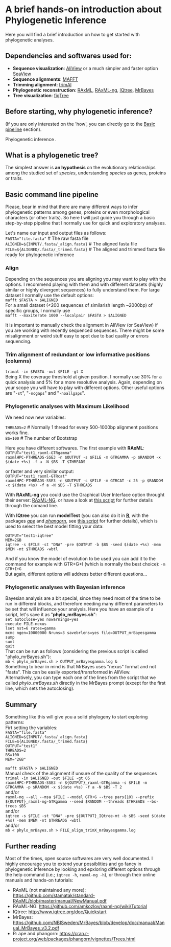 # A brief hands-on introduction about Phylogenetic Inference  
Here you will find a brief introduction on how to get started with phylogenetic analyses.
  
## Dependencies and softwares used for:  
- **Sequence visualization**: [AliView](https://ormbunkar.se/aliview/) or a much simpler and faster option [SeaView](http://doua.prabi.fr/software/seaview)  
- **Sequence alignments**: [MAFFT](https://mafft.cbrc.jp/alignment/software/)  
- **Trimming alignment**: [trimAl](http://trimal.cgenomics.org/downloads)  
- **Phylogenetic reconstruction**: [RAxML](https://github.com/stamatak/standard-RAxML), [RAxML-ng](https://github.com/amkozlov/raxml-ng), [IQtree](http://www.iqtree.org/), [MrBayes](https://nbisweden.github.io/MrBayes/)  
- **Tree visualization**: [figTree](http://tree.bio.ed.ac.uk/software/figtree/)  
  
## Before starting, why phylogenetic inference?  
(If you are only interested on the 'how', you can directly go to the [Basic pipeline](https://github.com/MiguelMSandin/phylogeniesQuickStart#basic-command-line-pipeline) section).  
  
Phylogenetic inference .  
  
## What is a phylogenetic tree?  
The simplest answer is **an hypothesis** on the evolutionary relationships among the studied set of *species*, understanding *species* as genes, proteins or traits.  

## Basic command line pipeline  
  
Please, bear in mind that there are many different ways to infer phylogenetic patterns among genes, proteins or even morphological characters (or other traits). So here I will just guide you through a basic step-by-step pipeline that I normally use for quick and exploratory analyses.  
  
Let's name our input and output files as follows:  
```FASTA="file.fasta"```  # The raw fasta file  
```ALIGNED=${INPUT/.fasta/_align.fasta}```  # The aligned fasta file  
```FILE=${ALIGNED/.fasta/_trimed.fasta}```  # The aligned and trimmed fasta file ready for phylogenetic inference  
  
### Align  
Depending on the sequences you are aligning you may want to play with the options. I recommend playing with them and with different datasets (highly similar or highly divergent sequences) to fully understand them.
For large dataset I normally use the default options:  
```mafft $FASTA > $ALIGNED```  
For a small dataset (<200 sequences of similarish length ~2000bp) of specific groups, I normally use  
```mafft --maxiterate 1000 --localpair $FASTA > $ALIGNED```  
  
It is important to manually check the alignment in AliView (or SeaView) if you are working with recently sequenced sequences. There might be some misalignment or weird stuff easy to spot due to bad quality or errors sequencing.  
  
### Trim alignment of redundant or low informative positions (columns)  
```trimal -in $FASTA -out $FILE -gt X```  
Being X the coverage threshold at given position. I normally use 30% for a quick analysis and 5% for a more resolutive analysis. Again, depending on your scope you will have to play with different options. Other useful options are "```-st```", "```-nogaps```" and "```-noallgaps```".  
  
### Phylogenetic analyses with Maximum Likelihood  
We need now new variables:  
  
```THREADS=2``` # Normally 1 thread for every 500-1000bp alignment positions works fine.  
```BS=100```  # The number of Bootstrap  
  
Here you have different softwares. The first example with **RAxML**:  
```OUTPUT="test1_raxml-GTRgamma"```    
```raxmlHPC-PTHREADS-SSE3 -n $OUTPUT -s $FILE -m GTRGAMMA -p $RANDOM -x $(date +%s) -f a -N $BS -T $THREADS```  
  
or faster and very similar output:  
```OUTPUT="test1_raxml-GTRcat"```    
```raxmlHPC-PTHREADS-SSE3 -n $OUTPUT -s $FILE -m GTRCAT -c 25 -p $RANDOM -x $(date +%s) -f a -N $BS -T $THREADS```  
  
With **RAxML-ng** you could use the Graphical User Interface option throught their server: [RAxML-NG](https://raxml-ng.vital-it.ch/#/), or have a look at [this script](https://github.com/MiguelMSandin/phylogeniesKickStart/blob/main/scripts/3.2_RAxML-ng.sh) for further details through the comand line.  
  
With **IQtree** you can run **modelTest** (you can also do it in [**R**](https://www.r-project.org/), with the packages [*ape*](https://cran.r-project.org/web/packages/ape/index.html) and [*phangorn*](https://cran.r-project.org/web/packages/phangorn/index.html), see [this script](https://github.com/MiguelMSandin/phylogeniesKickStart/blob/main/scripts/3.5_PhyML_in_R.R) for further details), which is used to select the best model fitting your data:  
  
```OUTPUT="test1-iqtree"```  
```MEM=2GB```  
```iqtree -s $FILE -st "DNA" -pre $OUTPUT -b $BS -seed $(date +%s) -mem $MEM -nt $THREADS -wbtl```  
  
And if you know the model of evolution to be used you can add it to the command for example with GTR+G+I (which is normally the best choice): ```-m GTR+I+G```  
But again, different options will address better different questions...  
  
### Phylogenetic analyses with Bayesian inference  
Bayesian analysis are a bit special, since they need most of the time to be run in different blocks, and therefore needing many different parameters to be set that will influence your analysis. Here you have an example of a script, let's save it as "**phylo_mrBayes.sh**":  
```set autoclose=yes nowarnings=yes```  
```execute FILE.nexus```  
```lset nst=6 rates=gamma```  
```mcmc ngen=10000000 Nruns=3 savebrlens=yes file=OUTPUT_mrBayesgamma```  
```sump```  
```sumt```  
```quit```  
That can be run as follows (considering the previous script is called "phylo_mrBayes.sh"):  
```mb < phylo_mrBayes.sh > OUTPUT_mrBayesgamma.log &```  
Something to bear in mind is that MrBayes uses "nexus" format and not "fasta". This can be easily exported/transformed in AliView.  
Alternatively, you can type each one of the lines from the script that we called *phylo_mrBayes.sh* directly in the MrBayes prompt (except for the first line, which sets the autoclosing).  
  
## Summary
Something like this will give you a solid phylogeny to start exploring patterns:  
Firt setting the variables:  
```FASTA="file.fasta"```  
```ALIGNED=${INPUT/.fasta/_align.fasta}```  
```FILE=${ALIGNED/.fasta/_trimed.fasta}```  
```OUTPUT="test1"```  
```THREADS=2```  
```BS=100```  
```MEM="2GB"```  
  
```mafft $FASTA > $ALIGNED```  
Manual check of the alignment if unsure of the quality of the sequences  
```trimal -in $ALIGNED -out $FILE -gt 05```  
```raxmlHPC-PTHREADS-SSE3 -n ${OUTPUT}_raxml-GTRgamma -s $FILE -m GTRGAMMA -p $RANDOM -x $(date +%s) -f a -N $BS -T 2```  
and/or  
```raxml-ng --all --msa $FILE --model GTR+G --tree pars{10} --prefix ${OUTPUT}_raxml-ng-GTRgamma --seed $RANDOM --threads $THREADS --bs-trees $BS```  
and/or  
```iqtree -s $FILE -st "DNA" -pre ${OUTPUT}_IQtree-mt -b $BS -seed $(date +%s) -mem $MEM -nt $THREADS -wbtl```  
and/or  
```mb < phylo_mrBayes.sh > FILE_align_trimX_mrBayesgamma.log```  
  
## Further reading  
Most of the times, open source softwares are very well documented. I highly encourage you to extend your possiblities and go fancy in phylogenetic inference by looking and epxloring different options through the help command (i.e.; ```iqtree -h```, ```raxml-ng -h```), or through their online manuals and hands-on tutorials:
- RAxML (not maintained any more): https://github.com/stamatak/standard-RAxML/blob/master/manual/NewManual.pdf  
- RAxML-NG: https://github.com/amkozlov/raxml-ng/wiki/Tutorial  
- IQtree: http://www.iqtree.org/doc/Quickstart  
- MrBayes: https://github.com/NBISweden/MrBayes/blob/develop/doc/manual/Manual_MrBayes_v3.2.pdf  
- R: ape and phangorn: https://cran.r-project.org/web/packages/phangorn/vignettes/Trees.html  
  

